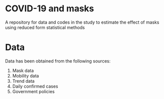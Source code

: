 # COVID-19 and masks
A repository for data and codes in the study to estimate the effect of masks using reduced form statistical methods

# Data
Data has been obtained from the following sources:
1) Mask data
2) Mobility data
3) Trend data
4) Daily confirmed cases
5) Government policies 

